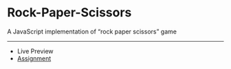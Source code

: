 # Rock-Paper-Scissors

A JavaScript implementation of “rock paper scissors” game

---

- Live Preview
- [Assignment](https://www.theodinproject.com/lessons/foundations-rock-paper-scissors)
